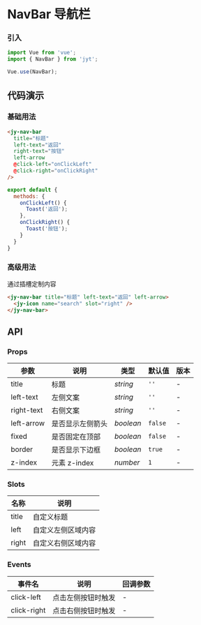 # NavBar 导航栏

### 引入

``` javascript
import Vue from 'vue';
import { NavBar } from 'jyt';

Vue.use(NavBar);
```

## 代码演示

### 基础用法

```html
<jy-nav-bar
  title="标题"
  left-text="返回"
  right-text="按钮"
  left-arrow
  @click-left="onClickLeft"
  @click-right="onClickRight"
/>
```

```js
export default {
  methods: {
    onClickLeft() {
      Toast('返回');
    },
    onClickRight() {
      Toast('按钮');
    }
  }
}
```

### 高级用法

通过插槽定制内容

```html
<jy-nav-bar title="标题" left-text="返回" left-arrow>
  <jy-icon name="search" slot="right" />
</jy-nav-bar>
```

## API

### Props

| 参数 | 说明 | 类型 | 默认值 | 版本 |
|------|------|------|------|------|
| title | 标题 | *string* | `''` | - |
| left-text | 左侧文案 | *string* | `''` | - |
| right-text | 右侧文案 | *string* | `''` | - |
| left-arrow | 是否显示左侧箭头 | *boolean* | `false` | - |
| fixed | 是否固定在顶部 | *boolean* | `false` | - |
| border | 是否显示下边框 | *boolean* | `true` | - |
| z-index | 元素 z-index | *number* | `1` | - |

### Slots

| 名称 | 说明 |
|------|------|
| title | 自定义标题 |
| left | 自定义左侧区域内容 |
| right | 自定义右侧区域内容 |

### Events

| 事件名 | 说明 | 回调参数 |
|------|------|------|
| click-left | 点击左侧按钮时触发 | - |
| click-right | 点击右侧按钮时触发 | - |
